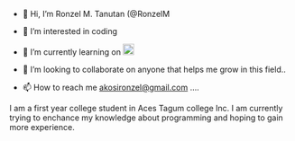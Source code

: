 - 👋 Hi, I’m Ronzel M. Tanutan (@RonzelM 
- 👀 I’m interested in coding
- 🌱 I’m currently learning on <img src="https://www.vectorlogo.zone/logos/w3_html5/w3_html5-icon.svg" width="20">

- 💞️ I’m looking to collaborate on anyone that helps me grow in this field..
- 📫 How to reach me akosironzel@gmail.com ....

I am a first year college student in Aces Tagum college Inc. I am currently trying to enchance my knowledge about programming and hoping to gain more experience.
